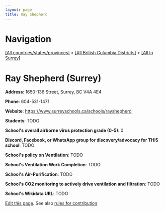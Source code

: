 ```yaml
---
layout: page
title: Ray Shepherd
---
```

# Navigation

[[All countries/states/provinces]](../../..) > [[All British Columbia Districts]](../..) > [[All In Surrey]](..)

# Ray Shepherd (Surrey)

**Address**: 1650-136 Street, Surrey, BC V4A 4E4

**Phone**: 604-531-1471

**Website**: <https://www.surreyschools.ca/schools/rayshepherd>

**Students**: TODO

**School's overall airborne virus protection grade (0-5)**: 0

**Discord, Facebook, or WhatsApp group for discovery/advocacy for THIS school**: TODO

**School's policy on Ventilation**: TODO

**School's Ventilation Work Completion**: TODO

**School's Air-Purification**: TODO

**School's CO2 monitoring to actively drive ventilation and filtration**: TODO

**School's Wikidata URL**: TODO


[Edit this page](https://github.com/ventilate-schools/BC/edit/main/./Surrey/Ray_Shepherd.md). See also [rules for contribution](../../../contribution-rules/)